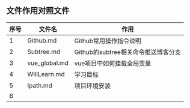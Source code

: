 ## 文件作用对照文件

| 序号 | 文件名 | 作用 |
| --- | ------ | ---- |
| 1 | Github.md | Github常用操作指令说明 |
| 2 | Subtree.md | Github的subtree相关命令推送博客分支 |
| 3 | vue_global.md | vue项目中如何挂载全局变量 |
| 4 | WIllLearn.md | 学习目标 |
| 5 | Ipath.md | 项目环境安装 |
| 6 | 